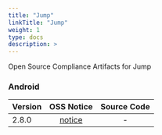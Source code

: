 ```yaml
---
title: "Jump"
linkTitle: "Jump"
weight: 1
type: docs
description: >
---
```


Open Source Compliance Artifacts for Jump

### Android

| Version | OSS Notice | Source Code |
|---|:---:|:---:|
| 2.8.0 | [notice](https://opensource.sktelecom.com/compliance_artifacts/jump/android/2.8.0/Jump_android_2.8.0_withVLAMengine_OSS_Notice.html)  | - |